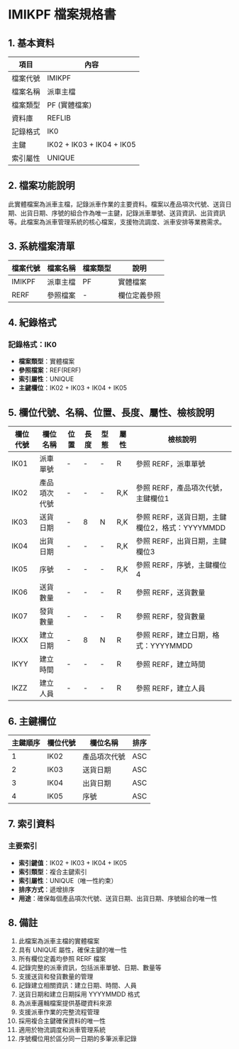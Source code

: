 # IMIKPF 檔案規格書

## 1. 基本資料

| 項目 | 內容 |
|------|------|
| 檔案代號 | IMIKPF |
| 檔案名稱 | 派車主檔 |
| 檔案類型 | PF (實體檔案) |
| 資料庫 | REFLIB |
| 記錄格式 | IK0 |
| 主鍵 | IK02 + IK03 + IK04 + IK05 |
| 索引屬性 | UNIQUE |

## 2. 檔案功能說明

此實體檔案為派車主檔，記錄派車作業的主要資料。檔案以產品項次代號、送貨日期、出貨日期、序號的組合作為唯一主鍵，記錄派車單號、送貨資訊、出貨資訊等。此檔案為派車管理系統的核心檔案，支援物流調度、派車安排等業務需求。

## 3. 系統檔案清單

| 檔案代號 | 檔案名稱 | 檔案類型 | 說明 |
|----------|----------|----------|------|
| IMIKPF | 派車主檔 | PF | 實體檔案 |
| RERF | 參照檔案 | - | 欄位定義參照 |

## 4. 紀錄格式

### 記錄格式：IK0
- **檔案類型**：實體檔案
- **參照檔案**：REF(RERF)
- **索引屬性**：UNIQUE
- **主鍵欄位**：IK02 + IK03 + IK04 + IK05

## 5. 欄位代號、名稱、位置、長度、屬性、檢核說明

| 欄位代號 | 欄位名稱 | 位置 | 長度 | 型態 | 屬性 | 檢核說明 |
|----------|----------|------|------|------|----------|----------|
| IK01 | 派車單號 | - | - | - | R | 參照 RERF，派車單號 |
| IK02 | 產品項次代號 | - | - | - | R,K | 參照 RERF，產品項次代號，主鍵欄位1 |
| IK03 | 送貨日期 | - | 8 | N | R,K | 參照 RERF，送貨日期，主鍵欄位2，格式：YYYYMMDD |
| IK04 | 出貨日期 | - | - | - | R,K | 參照 RERF，出貨日期，主鍵欄位3 |
| IK05 | 序號 | - | - | - | R,K | 參照 RERF，序號，主鍵欄位4 |
| IK06 | 送貨數量 | - | - | - | R | 參照 RERF，送貨數量 |
| IK07 | 發貨數量 | - | - | - | R | 參照 RERF，發貨數量 |
| IKXX | 建立日期 | - | 8 | N | R | 參照 RERF，建立日期，格式：YYYYMMDD |
| IKYY | 建立時間 | - | - | - | R | 參照 RERF，建立時間 |
| IKZZ | 建立人員 | - | - | - | R | 參照 RERF，建立人員 |

## 6. 主鍵欄位

| 主鍵順序 | 欄位代號 | 欄位名稱 | 排序 |
|----------|----------|----------|------|
| 1 | IK02 | 產品項次代號 | ASC |
| 2 | IK03 | 送貨日期 | ASC |
| 3 | IK04 | 出貨日期 | ASC |
| 4 | IK05 | 序號 | ASC |

## 7. 索引資料

### 主要索引
- **索引鍵值**：IK02 + IK03 + IK04 + IK05
- **索引類型**：複合主鍵索引
- **索引屬性**：UNIQUE（唯一性約束）
- **排序方式**：遞增排序
- **用途**：確保每個產品項次代號、送貨日期、出貨日期、序號組合的唯一性

## 8. 備註

1. 此檔案為派車主檔的實體檔案
2. 具有 UNIQUE 屬性，確保主鍵的唯一性
3. 所有欄位定義均參照 RERF 檔案
4. 記錄完整的派車資訊，包括派車單號、日期、數量等
5. 支援送貨和發貨數量的管理
6. 記錄建立相關資訊：建立日期、時間、人員
7. 送貨日期和建立日期採用 YYYYMMDD 格式
8. 為派車邏輯檔案提供基礎資料來源
9. 支援派車作業的完整流程管理
10. 採用複合主鍵確保資料的唯一性
11. 適用於物流調度和派車管理系統
12. 序號欄位用於區分同一日期的多筆派車記錄 